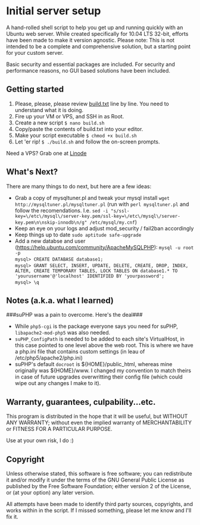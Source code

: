 Initial server setup
====================

A hand-rolled shell script to help you get up and running quickly with an Ubuntu web server. While created specifically for 10.04 LTS 32-bit, efforts have been made to make it version agnostic. Please note: This is not intended to be a complete and comprehensive solution, but a starting point for your custom server.

Basic security and essential packages are included. For security and performance reasons, no GUI based solutions have been included.

Getting started
----------------

1. Please, please, please review [build.txt](https://github.com/betweenbrain/ubuntu-web-server-build-script/blob/master/build.txt) line by line. You need to understand what it is doing.
2. Fire up your VM or VPS, and SSH in as Root.
3. Create a new script `$ nano build.sh`
4. Copy/paste the contents of build.txt into your editor.
5. Make your script executable `$ chmod +x build.sh`
6. Let 'er rip! `$ ./build.sh` and follow the on-screen prompts.

Need a VPS? Grab one at [Linode](http://www.linode.com/?r=e0368c8dce7aa292de419c36ae0078f64d6d4233)

What's Next?
------------
There are many things to do next, but here are a few ideas:
  - Grab a copy of mysqltuner.pl and tweak your mysql install `wget http://mysqltuner.pl/mysqltuner.pl` (run with `perl mysqltuner.pl` and follow the recomendations. I.e. `sed -i "s/ssl-key=\/etc\/mysql\/server-key.pem/ssl-key=\/etc\/mysql\/server-key.pem\n\nskip-innodb\n/g" /etc/mysql/my.cnf`)
  - Keep an eye on your logs and adjust mod_security / fail2ban accordingly
  - Keep things up to date `sudo aptitude safe-upgrade`
  - Add a new databse and user (https://help.ubuntu.com/community/ApacheMySQLPHP):
    `mysql -u root -p`<br>
    `mysql> CREATE DATABASE database1;`<br>
    `mysql> GRANT SELECT, INSERT, UPDATE, DELETE, CREATE, DROP, INDEX, ALTER, CREATE TEMPORARY TABLES, LOCK TABLES ON database1.* TO 'yourusername'@'localhost' IDENTIFIED BY 'yourpassword';`<br>
    `mysql> \q`

Notes (a.k.a. what I learned)
-----------------
###suPHP was a pain to overcome. Here's the deal###
  - While `php5-cgi` is the package everyone says you need for suPHP, `libapache2-mod-php5` was also needed.
  - `suPHP_ConfigPath` is needed to be added to each site's VirtualHost, in this case pointed to one level above the web root. This is where we have a php.ini file that contains custom settings (in leau of /etc/php5/apache2/php.ini)
  - suPHP's default `docroot` is ${HOME}/public_html, whereas mine originally was ${HOME}/www. I changed my convention to match theirs in case of future upgrades overwritting their config file (which could wipe out any changes I make to it).



Warranty, guarantees, culpability...etc.
----------------
This program is distributed in the hope that it will be useful, but WITHOUT ANY WARRANTY; without even the implied warranty of MERCHANTABILITY or FITNESS FOR A PARTICULAR PURPOSE.

Use at your own risk, I do :)

Copyright
-----------------
Unless otherwise stated, this software is free software; you can redistribute it and/or modify it under the terms of the GNU General Public License as published by the Free Software Foundation; either version 2 of the License, or (at your option) any later version.

All attempts have been made to identify third party sources, copyrights, and works within in the script. If I missed something, please let me know and I'll fix it.

